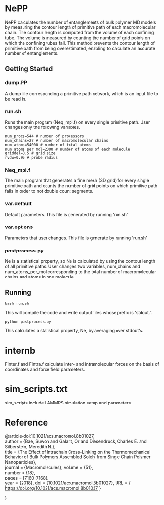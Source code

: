 # NePP

NePP calculates the number of entanglements of bulk polymer MD models by measuring the contour length of primitive path of each macromolecular chain. The contour length is computed from the volume of each confining tube. The volume is measured by counting the number of grid points on which the confining tubes fall. This method prevents the contour length of primitive path from being overestimated, enabling to calculate an accurate number of entanglements.

## Getting Started

### dump.PP
A dump file corresponding a primitive path network, which is an input file to be read in.

### run.sh
Runs the main program (Neq_mpi.f) on every single primitive path.
User changes only the following variables.
```
num_procs=544 # number of processors
num_chains=27 # number of macromolecular chains
num_atoms=54000 # number of total atoms
num_atoms_per_mol=2000 # number of atoms of each molecule
griddel=0.5 # grid size
rvdw=0.95 # probe radius
```
### Neq_mpi.f
The main program that generates a fine mesh (3D grid) for every single primitive path and counts the number of grid points on which primitive path falls in order to not double count segments.

### var.default
Default parameters. This file is generated by running 'run.sh'

### var.options
Parameters that user changes. This file is generate by running 'run.sh'

### postprocess.py
Ne is a statistical property, so Ne is calculated by using the contour length of all primitive paths.
User changes two variables, num_chains and num_atoms_per_mol corresponding to the total number of macromolecular chains and atoms in one molecule.

## Running
```
bash run.sh
```
This will compile the code and write output files whose prefix is 'stdout.'.

```
python postprocess.py
```
This calculates a statistical property, Ne, by averaging over stdout's.

# internb

Finter.f and Fintra.f calculate inter- and intramolecular forces on the basis of coordinates and force field parameters.

# sim_scripts.txt
sim_scripts include LAMMPS simulation setup and parameters.

# Reference
@article{doi:10.1021/acs.macromol.8b01027,	
author = {Bae, Suwon and Galant, Or and Diesendruck, Charles E. and Silberstein, Meredith N.},	
title = {The Effect of Intrachain Cross-Linking on the Thermomechanical Behavior of Bulk Polymers Assembled Solely from Single Chain Polymer Nanoparticles},	
journal = {Macromolecules},	
volume = {51},	
number = {18},	
pages = {7160-7168},	
year = {2018},
doi = {10.1021/acs.macromol.8b01027},
URL = {
https://doi.org/10.1021/acs.macromol.8b01027
}

}
